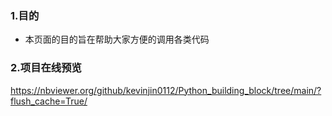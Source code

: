 ### 1.目的
  - 本页面的目的旨在帮助大家方便的调用各类代码

### 2.项目在线预览
https://nbviewer.org/github/kevinjin0112/Python_building_block/tree/main/?flush_cache=True/
